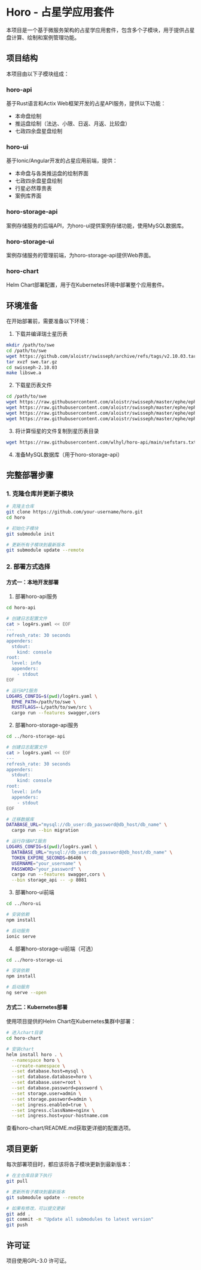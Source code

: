 # Horo - 占星学应用套件

本项目是一个基于微服务架构的占星学应用套件，包含多个子模块，用于提供占星盘计算、绘制和案例管理功能。

## 项目结构

本项目由以下子模块组成：

### horo-api

基于Rust语言和Actix Web框架开发的占星API服务，提供以下功能：

- 本命盘绘制
- 推运盘绘制（法达、小限、日返、月返、比较盘）
- 七政四余盘星盘绘制

### horo-ui

基于Ionic/Angular开发的占星应用前端，提供：

- 本命盘与各类推运盘的绘制界面
- 七政四余盘星盘绘制
- 行星必然尊贵表
- 案例库界面

### horo-storage-api

案例存储服务的后端API，为horo-ui提供案例存储功能，使用MySQL数据库。

### horo-storage-ui

案例存储服务的管理前端，为horo-storage-api提供Web界面。

### horo-chart

Helm Chart部署配置，用于在Kubernetes环境中部署整个应用套件。

## 环境准备

在开始部署前，需要准备以下环境：

1. 下载并编译瑞士星历表
```bash
mkdir /path/to/swe
cd /path/to/swe
wget https://github.com/aloistr/swisseph/archive/refs/tags/v2.10.03.tar.gz -O swe.tar.gz
tar xvzf swe.tar.gz
cd swisseph-2.10.03
make libswe.a
```

2. 下载星历表文件
```bash
cd /path/to/swe
wget https://raw.githubusercontent.com/aloistr/swisseph/master/ephe/ephe/semo_18.se1
wget https://raw.githubusercontent.com/aloistr/swisseph/master/ephe/ephe/semom48.se1
wget https://raw.githubusercontent.com/aloistr/swisseph/master/ephe/ephe/sepl_18.se1
wget https://raw.githubusercontent.com/aloistr/swisseph/master/ephe/ephe/seplm48.se1
```

3. 将计算恒星的文件复制到星历表目录
```bash
wget https://raw.githubusercontent.com/wlhyl/horo-api/main/sefstars.txt -O /path/to/swe/sefstars.txt
```

4. 准备MySQL数据库（用于horo-storage-api）

## 完整部署步骤

### 1. 克隆仓库并更新子模块

```bash
# 克隆主仓库
git clone https://github.com/your-username/horo.git
cd horo

# 初始化子模块
git submodule init

# 更新所有子模块到最新版本
git submodule update --remote
```

### 2. 部署方式选择

#### 方式一：本地开发部署

1. 部署horo-api服务

```bash
cd horo-api

# 创建日志配置文件
cat > log4rs.yaml << EOF
---
refresh_rate: 30 seconds
appenders:
  stdout:
    kind: console
root:
  level: info
  appenders:
    - stdout
EOF

# 运行API服务
LOG4RS_CONFIG=$(pwd)/log4rs.yaml \
  EPHE_PATH=/path/to/swe \
  RUSTFLAGS=-L/path/to/swe/src \
  cargo run --features swagger,cors
```

2. 部署horo-storage-api服务

```bash
cd ../horo-storage-api

# 创建日志配置文件
cat > log4rs.yaml << EOF
---
refresh_rate: 30 seconds
appenders:
  stdout:
    kind: console
root:
  level: info
  appenders:
    - stdout
EOF

# 迁移数据库
DATABASE_URL="mysql://db_user:db_password@db_host/db_name" \
  cargo run --bin migration

# 运行存储API服务
LOG4RS_CONFIG=$(pwd)/log4rs.yaml \
  DATABASE_URL="mysql://db_user:db_password@db_host/db_name" \
  TOKEN_EXPIRE_SECONDS=86400 \
  USERNAME="your_username" \
  PASSWORD="your_password" \
  cargo run --features swagger,cors \
  --bin storage_api -- -p 8081
```

3. 部署horo-ui前端

```bash
cd ../horo-ui

# 安装依赖
npm install

# 启动服务
ionic serve
```

4. 部署horo-storage-ui前端（可选）

```bash
cd ../horo-storage-ui

# 安装依赖
npm install

# 启动服务
ng serve --open
```

#### 方式二：Kubernetes部署

使用项目提供的Helm Chart在Kubernetes集群中部署：

```bash
# 进入chart目录
cd horo-chart

# 安装chart
helm install horo . \
  --namespace horo \
  --create-namespace \
  --set database.host=mysql \
  --set database.database=horo \
  --set database.user=root \
  --set database.password=password \
  --set storage.user=admin \
  --set storage.password=admin \
  --set ingress.enabled=true \
  --set ingress.className=nginx \
  --set ingress.host=your-hostname.com
```

查看horo-chart/README.md获取更详细的配置选项。

## 项目更新

每次部署项目时，都应该将各子模块更新到最新版本：

```bash
# 在主仓库目录下执行
git pull

# 更新所有子模块到最新版本
git submodule update --remote

# 如果有修改，可以提交更新
git add .
git commit -m "Update all submodules to latest version"
git push
```

## 许可证

项目使用GPL-3.0 许可证。

